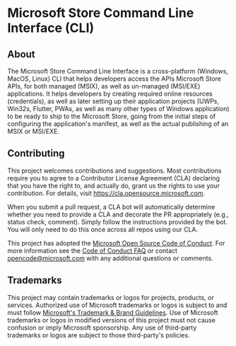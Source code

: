 # Microsoft Store Command Line Interface (CLI)

## About
The Microsoft Store Command Line Interface is a cross-platform (Windows, MacOS, Linux) CLI that helps developers access the APIs Microsoft Store APIs, for both managed (MSIX), as well as un-managed (MSI/EXE) applications. It helps developers by creating required online resources (credentials), as well as later setting up their application projects (UWPs, Win32s, Flutter, PWAs, as well as many other types of Windows application) to be ready to ship to the Microsoft Store, going from the initial steps of configuring the application's manifest, as well as the actual publishing of an MSIX or MSI/EXE.

## Contributing

This project welcomes contributions and suggestions.  Most contributions require you to agree to a
Contributor License Agreement (CLA) declaring that you have the right to, and actually do, grant us
the rights to use your contribution. For details, visit https://cla.opensource.microsoft.com.

When you submit a pull request, a CLA bot will automatically determine whether you need to provide
a CLA and decorate the PR appropriately (e.g., status check, comment). Simply follow the instructions
provided by the bot. You will only need to do this once across all repos using our CLA.

This project has adopted the [Microsoft Open Source Code of Conduct](https://opensource.microsoft.com/codeofconduct/).
For more information see the [Code of Conduct FAQ](https://opensource.microsoft.com/codeofconduct/faq/) or
contact [opencode@microsoft.com](mailto:opencode@microsoft.com) with any additional questions or comments.

## Trademarks

This project may contain trademarks or logos for projects, products, or services. Authorized use of Microsoft 
trademarks or logos is subject to and must follow 
[Microsoft's Trademark & Brand Guidelines](https://www.microsoft.com/en-us/legal/intellectualproperty/trademarks/usage/general).
Use of Microsoft trademarks or logos in modified versions of this project must not cause confusion or imply Microsoft sponsorship.
Any use of third-party trademarks or logos are subject to those third-party's policies.

